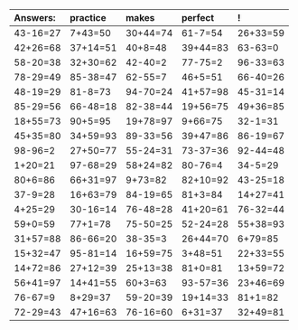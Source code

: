 | Answers: | practice | makes | perfect | ! |
| :--- | :--- | :--- | :--- | :--- |
| 43-16=27 | 7+43=50 | 30+44=74 | 61-7=54 | 26+33=59 | 
| 42+26=68 | 37+14=51 | 40+8=48 | 39+44=83 | 63-63=0 | 
| 58-20=38 | 32+30=62 | 42-40=2 | 77-75=2 | 96-33=63 | 
| 78-29=49 | 85-38=47 | 62-55=7 | 46+5=51 | 66-40=26 | 
| 48-19=29 | 81-8=73 | 94-70=24 | 41+57=98 | 45-31=14 | 
| 85-29=56 | 66-48=18 | 82-38=44 | 19+56=75 | 49+36=85 | 
| 18+55=73 | 90+5=95 | 19+78=97 | 9+66=75 | 32-1=31 | 
| 45+35=80 | 34+59=93 | 89-33=56 | 39+47=86 | 86-19=67 | 
| 98-96=2 | 27+50=77 | 55-24=31 | 73-37=36 | 92-44=48 | 
| 1+20=21 | 97-68=29 | 58+24=82 | 80-76=4 | 34-5=29 | 
| 80+6=86 | 66+31=97 | 9+73=82 | 82+10=92 | 43-25=18 | 
| 37-9=28 | 16+63=79 | 84-19=65 | 81+3=84 | 14+27=41 | 
| 4+25=29 | 30-16=14 | 76-48=28 | 41+20=61 | 76-32=44 | 
| 59+0=59 | 77+1=78 | 75-50=25 | 52-24=28 | 55+38=93 | 
| 31+57=88 | 86-66=20 | 38-35=3 | 26+44=70 | 6+79=85 | 
| 15+32=47 | 95-81=14 | 16+59=75 | 3+48=51 | 22+33=55 | 
| 14+72=86 | 27+12=39 | 25+13=38 | 81+0=81 | 13+59=72 | 
| 56+41=97 | 14+41=55 | 60+3=63 | 93-57=36 | 23+46=69 | 
| 76-67=9 | 8+29=37 | 59-20=39 | 19+14=33 | 81+1=82 | 
| 72-29=43 | 47+16=63 | 76-16=60 | 6+31=37 | 32+49=81 | 
